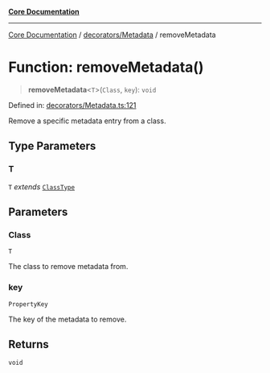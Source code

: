 [**Core Documentation**](../../../README.md)

***

[Core Documentation](../../../README.md) / [decorators/Metadata](../README.md) / removeMetadata

# Function: removeMetadata()

> **removeMetadata**\<`T`\>(`Class`, `key`): `void`

Defined in: [decorators/Metadata.ts:121](https://github.com/stonemjs/core/blob/85781fe5b87769612839dd6b850ba45186d357fa/src/decorators/Metadata.ts#L121)

Remove a specific metadata entry from a class.

## Type Parameters

### T

`T` *extends* [`ClassType`](../../../declarations/type-aliases/ClassType.md)

## Parameters

### Class

`T`

The class to remove metadata from.

### key

`PropertyKey`

The key of the metadata to remove.

## Returns

`void`
